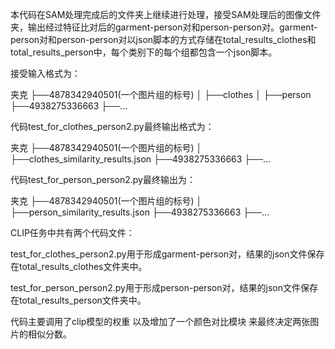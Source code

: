 本代码在SAM处理完成后的文件夹上继续进行处理，接受SAM处理后的图像文件夹，输出经过特征比对后的garment-person对和person-person对。garment-person对和person-person对以json脚本的方式存储在total_results_clothes和total_results_person中，每个类别下的每个组都包含一个json脚本。

接受输入格式为：

夹克
├──4878342940501(一个图片组的标号)
│  ├──clothes
│  ├──person
├──4938275336663
├──...

代码test_for_clothes_person2.py最终输出格式为：

夹克
├──4878342940501(一个图片组的标号)
│  ├──clothes_similarity_results.json
├──4938275336663
├──...

代码test_for_person_person2.py最终输出为：

夹克
├──4878342940501(一个图片组的标号)
│  ├──person_similarity_results.json
├──4938275336663
├──...


CLIP任务中共有两个代码文件：

test_for_clothes_person2.py用于形成garment-person对，结果的json文件保存在total_results_clothes文件夹中。

test_for_person_person2.py用于形成person-person对，结果的json文件保存在total_results_person文件夹中。

代码主要调用了clip模型的权重 以及增加了一个颜色对比模块 来最终决定两张图片的相似分数。
